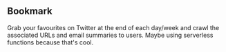 ## Bookmark

Grab your favourites on Twitter at the end of each day/week and crawl the associated URLs and email summaries to users. Maybe using serverless
functions because that's cool.
